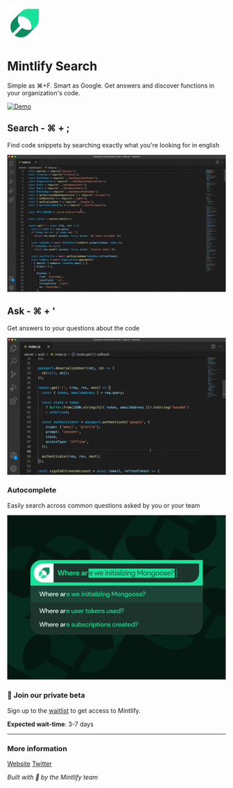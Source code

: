 <img src="/img/logo.png" alt="Mintlify" height="80"/>

# Mintlify Search

Simple as ⌘+F. Smart as Google. Get answers and discover functions in your organization's code.

[![Demo](/img/demo-large.gif)](https://www.loom.com/embed/69b43d89c6ee43c8bc6ddc1e282854e3?autoplay=1)

## Search - ⌘ + ;

Find code snippets by searching exactly what you're looking for in english

<img src="/img/search.gif" width="520px" />

## Ask - ⌘ + '

Get answers to your questions about the code

<img src="/img/ask.gif" width="520px" />

### Autocomplete

Easily search across common questions asked by you or your team

<img src="/img/autocomplete.png" width="520px" />

### 🌿 Join our private beta

Sign up to the [waitlist](https://www.mintlify.com/start-minting) to get access to Mintlify.

**Expected wait-time**: 3-7 days

-----------------------------------------------------------------------------------------------------------
### More information

[Website](https://mintlify.com/)
[Twitter](https://twitter.com/mintlify)

*Built with 💚 by the Mintlify team*